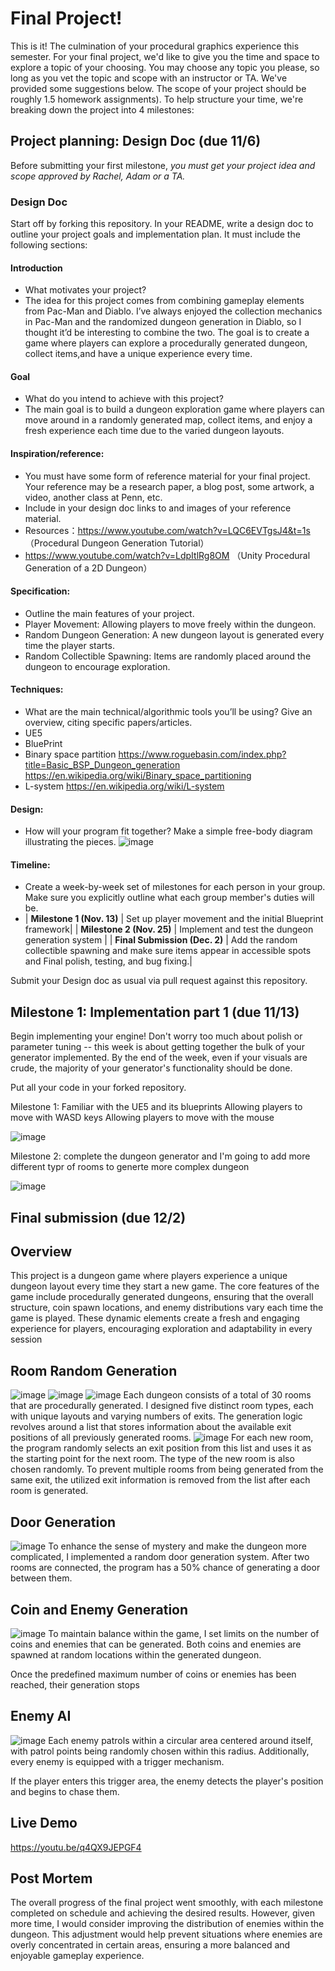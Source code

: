# Final Project!

This is it! The culmination of your procedural graphics experience this semester. For your final project, we'd like to give you the time and space to explore a topic of your choosing. You may choose any topic you please, so long as you vet the topic and scope with an instructor or TA. We've provided some suggestions below. The scope of your project should be roughly 1.5 homework assignments). To help structure your time, we're breaking down the project into 4 milestones:

## Project planning: Design Doc (due 11/6)
Before submitting your first milestone, _you must get your project idea and scope approved by Rachel, Adam or a TA._

### Design Doc
Start off by forking this repository. In your README, write a design doc to outline your project goals and implementation plan. It must include the following sections:

#### Introduction
- What motivates your project?
- The idea for this project comes from combining gameplay elements from Pac-Man and Diablo. I’ve always enjoyed the collection mechanics in Pac-Man and the randomized dungeon generation in Diablo, so I thought it’d be interesting to combine the two. The goal is to create a game where players can explore a procedurally generated dungeon, collect items,and have a unique  experience every time.

#### Goal
- What do you intend to achieve with this project?
- The main goal is to build a dungeon exploration game where players can move around in a randomly generated map, collect items, and enjoy a fresh experience each time due to the varied dungeon layouts.

#### Inspiration/reference:
- You must have some form of reference material for your final project. Your reference may be a research paper, a blog post, some artwork, a video, another class at Penn, etc.  
- Include in your design doc links to and images of your reference material.
- Resources：https://www.youtube.com/watch?v=LQC6EVTgsJ4&t=1s （Procedural Dungeon Generation Tutorial）
- https://www.youtube.com/watch?v=LdpItlRg8OM （Unity Procedural Generation of a 2D Dungeon）

#### Specification:
- Outline the main features of your project.
- Player Movement: Allowing players to move freely within the dungeon.
- Random Dungeon Generation: A new dungeon layout is generated every time the player starts.
- Random Collectible Spawning: Items are randomly placed around the dungeon to encourage exploration.

#### Techniques:
- What are the main technical/algorithmic tools you’ll be using? Give an overview, citing specific papers/articles.
- UE5
- BluePrint
- Binary space partition 
  https://www.roguebasin.com/index.php?title=Basic_BSP_Dungeon_generation
  https://en.wikipedia.org/wiki/Binary_space_partitioning
- L-system
  https://en.wikipedia.org/wiki/L-system

#### Design:
- How will your program fit together? Make a simple free-body diagram illustrating the pieces.
![image](yangyu.png) 
#### Timeline:
- Create a week-by-week set of milestones for each person in your group. Make sure you explicitly outline what each group member's duties will be.
- | **Milestone 1 (Nov. 13)** | Set up player movement and the initial Blueprint framework|
| **Milestone 2 (Nov. 25)** | Implement and test the dungeon generation system |
| **Final Submission (Dec. 2)** | Add the random collectible spawning and make sure items appear in accessible spots and Final polish, testing, and bug fixing.| 

Submit your Design doc as usual via pull request against this repository.
## Milestone 1: Implementation part 1 (due 11/13)
Begin implementing your engine! Don't worry too much about polish or parameter tuning -- this week is about getting together the bulk of your generator implemented. By the end of the week, even if your visuals are crude, the majority of your generator's functionality should be done.

Put all your code in your forked repository.

Milestone 1:
Familiar with the UE5 and its blueprints
Allowing players to move with WASD keys 
Allowing players to move with the mouse

![image](yangyu1.png)

Milestone 2:
complete the dungeon generator and I'm going to add more different typr of rooms to generte more complex dungeon

![image](yangyu2.png)



## Final submission (due 12/2)
## Overview
This project is a dungeon game where players experience a unique dungeon layout every time they start a new game. 
The core features of the game include procedurally generated dungeons, ensuring that the overall structure, coin spawn locations, and enemy distributions vary each time the game is played. 
These dynamic elements create a fresh and engaging experience for players, encouraging exploration and adaptability in every session

## Room Random Generation
![image](yangyu3.png)
![image](yangyu4.png)
![image](yangyu5.png)
Each dungeon consists of a total of 30 rooms that are procedurally generated. I designed five distinct room types, each with unique layouts and varying numbers of exits. The generation logic revolves around a list that stores information about the available exit positions of all previously generated rooms.
![image](yangyu6.png)
For each new room, the program randomly selects an exit position from this list and uses it as the starting point for the next room. The type of the new room is also chosen randomly. To prevent multiple rooms from being generated from the same exit, the utilized exit information is removed from the list after each room is generated.

## Door Generation
![image](yangyu7.png)
To enhance the sense of mystery and make the dungeon more complicated, I implemented a random door generation system. After two rooms are connected, the program has a 50% chance of generating a door between them.

## Coin and Enemy Generation
![image](yangyu8.png)
To maintain balance within the game, I set limits on the number of coins and enemies that can be generated. Both coins and enemies are spawned at random locations within the generated dungeon.

Once the predefined maximum number of coins or enemies has been reached, their generation stops

## Enemy AI
![image](yangyu9.png)
Each enemy patrols within a circular area centered around itself, with patrol points being randomly chosen within this radius. Additionally, every enemy is equipped with a trigger mechanism.

If the player enters this trigger area, the enemy detects the player's position and begins to chase them.


## Live Demo
https://youtu.be/q4QX9JEPGF4

## Post Mortem
The overall progress of the final project went smoothly, with each milestone completed on schedule and achieving the desired results.
However, given more time, I would consider improving the distribution of enemies within the dungeon. This adjustment would help prevent situations where enemies are overly concentrated in certain areas, ensuring a more balanced and enjoyable gameplay experience.
